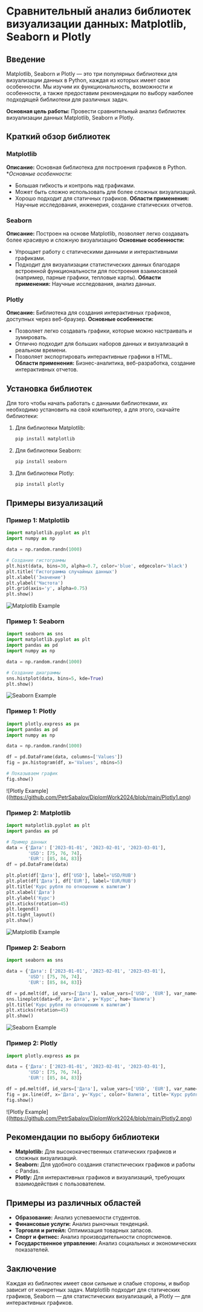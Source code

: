 # Сравнительный анализ библиотек визуализации данных: Matplotlib, Seaborn и Plotly

## Введение

Matplotlib, Seaborn и Plotly — это три популярных библиотеки для визуализации данных в Python, каждая из которых имеет свои особенности.
Мы изучим их функциональность, возможности и особенности, а также предоставим рекомендации по выбору наиболее подходящей библиотеки для различных задач.


**Основная цель работы:** Провести сравнительный анализ библиотек визуализации данных Matplotlib, Seaborn и Plotly.

## Краткий обзор библиотек

### Matplotlib
**Описание:** Основная библиотека для построения графиков в Python.
  **Основные особенности:*
- Большая гибкость и контроль над графиками.
- Может быть сложно использовать для более сложных визуализаций.
- Хорошо подходит для статичных графиков.
**Области применения:** Научные исследования, инженерия, создание статических отчетов.

### Seaborn
**Описание:** Построен на основе Matplotlib, позволяет легко создавать более красивую и сложную визуализацию
  **Основные особенности:**
- Упрощает работу с статическими данными и интерактивными графиками.
- Подходит для визуализации статистических данных благодаря встроенной функциональности для построения взаимосвязей (например, парные графики, тепловые карты).
**Области применения:** Научные исследования, анализ данных.

### Plotly
**Описание:** Библиотека для создания интерактивных графиков, доступных через веб-браузер.
  **Основные особенности:**
- Позволяет легко создавать графики, которые можно настраивать и зумировать.
- Отлично подходит для больших наборов данных и визуализаций в реальном времени.
- Позволяет экспортировать интерактивные графики в HTML.
**Области применения:** Бизнес-аналитика, веб-разработка, создание интерактивных отчетов.

## Установка библиотек

Для того чтобы начать работать с данными библиотеками, их необходимо установить на свой компьютер, а для этого, скачайте библиотеки:

1. Для библиотеки Matplotlib:
   ```bash
   pip install matplotlib

2. Для библиотеки Seaborn:
   ```bash
   pip install seaborn 

3. Для библиотеки Plotly:
   ```bash
   pip install plotly

## Примеры визуализаций

### Пример 1: Matplotlib

```python
import matplotlib.pyplot as plt
import numpy as np

data = np.random.randn(1000)

# Создание гистограммы
plt.hist(data, bins=30, alpha=0.7, color='blue', edgecolor='black')
plt.title('Гистограмма случайных данных')
plt.xlabel('Значение')
plt.ylabel('Частота')
plt.grid(axis='y', alpha=0.75)
plt.show()


```
![Matplotlib Example](https://github.com/PetrSabalov/DiplomWork2024/blob/main/Matplotlib_1.png)
### Пример 1: Seaborn

```python
import seaborn as sns
import matplotlib.pyplot as plt
import pandas as pd
import numpy as np

data = np.random.randn(1000)

# Создание диаграммы
sns.histplot(data, bins=5, kde=True)
plt.show()

```

![Seaborn Example](https://github.com/PetrSabalov/DiplomWork2024/blob/main/Seaborn_1.png)

### Пример 1: Plotly
```python
import plotly.express as px
import pandas as pd
import numpy as np

data = np.random.randn(1000)

df = pd.DataFrame(data, columns=['Values'])
fig = px.histogram(df, x='Values', nbins=5)

# Показываем график
fig.show()
```

![Plotly Example]((https://github.com/PetrSabalov/DiplomWork2024/blob/main/Plotly1.png)

### Пример 2: Matplotlib

```python
import matplotlib.pyplot as plt
import pandas as pd

# Пример данных
data = {'Дата': ['2023-01-01', '2023-02-01', '2023-03-01'],
        'USD': [75, 76, 74],
        'EUR': [85, 84, 83]}
df = pd.DataFrame(data)

plt.plot(df['Дата'], df['USD'], label='USD/RUB')
plt.plot(df['Дата'], df['EUR'], label='EUR/RUB')
plt.title('Курс рубля по отношению к валютам')
plt.xlabel('Дата')
plt.ylabel('Курс')
plt.xticks(rotation=45)
plt.legend()
plt.tight_layout()
plt.show()


```
![Matplotlib Example](https://github.com/PetrSabalov/DiplomWork2024/blob/main/Matplotlib_2.png)

### Пример 2: Seaborn

```python
import seaborn as sns

data = {'Дата': ['2023-01-01', '2023-02-01', '2023-03-01'],
        'USD': [75, 76, 74],
        'EUR': [85, 84, 83]}

df = pd.melt(df, id_vars=['Дата'], value_vars=['USD', 'EUR'], var_name='Валюта', value_name='Курс')
sns.lineplot(data=df, x='Дата', y='Курс', hue='Валюта')
plt.title('Курс рубля по отношению к валютам')
plt.xticks(rotation=45)
plt.show()

```

![Seaborn Example](https://github.com/PetrSabalov/DiplomWork2024/blob/main/Seaborn_2.png)

### Пример 2: Plotly
```python
import plotly.express as px

data = {'Дата': ['2023-01-01', '2023-02-01', '2023-03-01'],
        'USD': [75, 76, 74],
        'EUR': [85, 84, 83]}

df = pd.melt(df, id_vars=['Дата'], value_vars=['USD', 'EUR'], var_name='Валюта', value_name='Курс')
fig = px.line(df, x='Дата', y='Курс', color='Валюта', title='Курс рубля по отношению к валютам')
fig.show()

```

![Plotly Example]((https://github.com/PetrSabalov/DiplomWork2024/blob/main/Plotly2.png)

## Рекомендации по выбору библиотеки

- **Matplotlib:** Для высококачественных статических графиков и сложных визуализаций.
- **Seaborn:** Для удобного создания статистических графиков и работы с Pandas.
- **Plotly:** Для интерактивных графиков и визуализаций, требующих взаимодействия с пользователем.

## Примеры из различных областей

- **Образование:** Анализ успеваемости студентов.
- **Финансовые услуги:** Анализ рыночных тенденций.
- **Торговля и ритейл:** Оптимизация товарных запасов.
- **Спорт и фитнес:** Анализ производительности спортсменов.
- **Государственное управление:** Анализ социальных и экономических показателей.

## Заключение

Каждая из библиотек имеет свои сильные и слабые стороны, и выбор зависит от конкретных задач. Matplotlib подходит для статических графиков, Seaborn — для статистических визуализаций, а Plotly — для интерактивных графиков.

